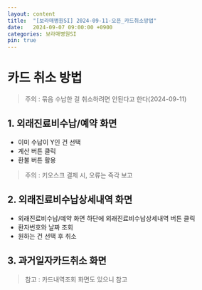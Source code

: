 ```yaml
---
layout: content
title:  "[보라매병원SI] 2024-09-11-오픈_카드취소방법"
date:   2024-09-07 09:00:00 +0900
categories: 보라매병원SI
pin: true
---
```





# 카드 취소 방법
> 주의 : 묶음 수납한 걸 취소하려면 안된다고 한다(2024-09-11)

## 1. 외래진료비수납/예약 화면
- 이미 수납이 Y인 건 선택
- 계산 버튼 클릭 
- 환불 버튼 활용

> 주의 : 키오스크 결제 시, 오류는 즉각 보고

## 2. 외래진료비수납상세내역 화면
- 외래진료비수납/예약 화면 하단에 외래진료비수납상세내역 버튼 클릭
- 환자번호와 날짜 조회
- 원하는 건 선택 후 취소

## 3. 과거일자카드취소 화면

> 참고 : 카드내역조회 화면도 있으니 참고


